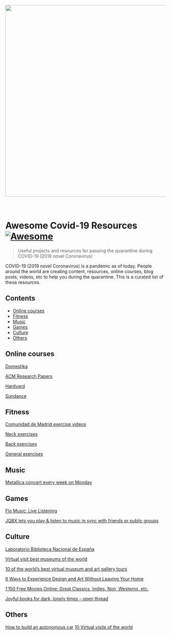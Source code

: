 <div align="center">
	<br>
	<img src="https://github.com/sindresorhus/awesome/blob/master/media/logo.svg" width="600px">
	<br>
	<br>
	<br>
	

</div>

# Awesome Covid-19 Resources [![Awesome](https://awesome.re/badge.svg)](https://awesome.re) 

> Useful projects and resources for passing the quarantine during COVID-19 (2019 novel Coronavirus)

COVID-19 (2019 novel Coronavirus) is a pandemic as of today. People around the world are creating content, resources, online courses, blog posts, videos, etc to help you during the quarantine. This is a curated list of these resources.


## Contents
- [Online courses](#online-courses)
- [Fitness](#fitness)
- [Music](#music)
- [Games](#games)
- [Culture](#culture)
- [Others](#others)
  
## Online courses
[Domestika](https://www.domestika.org/quedateencasa?atag=25c1c8&utm_medium=affiliates&utm_source=graffica_25c1c8#course-list)

[ACM Research Papers](https://www.acm.org/articles/bulletins/2020/march/dl-access-during-covid-19)

[Hardvard](http://eleternoestudiante.com/harvard-cursos-online-gratis-2020/)

[Sundance](https://collab.sundance.org/master-classes)

## Fitness
[Comunidad de Madrid exercise videos](https://www.youtube.com/channel/UC_U6aQDM-41fgt95bS_aPgQ/videos)

[Neck exercises](https://www.youtube.com/watch?v=1qT4xNS0Ws8)

[Back exercises](https://www.youtube.com/watch?v=RPkjCrCtCkY)

[General exercises](https://www.youtube.com/playlist?list=PLyCLoPd4VxBvPHOpzoEk5onAEbq40g2-k)

## Music
[Metallica concert every week on Monday](https://www.youtube.com/channel/UCbulh9WdLtEXiooRcYK7SWw)

## Games
[Flo Music: Live Listening](https://apps.apple.com/es/app/flo-music-live-listening/id901685527?l=en)

[JQBX lets you play & listen to music in sync with friends or public groups](https://jqbx.fm/)

## Culture
[Laboratorio Biblioteca Nacional de España](https://bnelab.bne.es/)

[Virtual visit best museums of the world](https://viajes.nationalgeographic.com.es/lifestyle/mejores-museos-mundo-visita-virtual_13248)

[10 of the world’s best virtual museum and art gallery tours](https://www.theguardian.com/travel/2020/mar/23/10-of-the-worlds-best-virtual-museum-and-art-gallery-tours)

[6 Ways to Experience Design and Art Without Leaving Your Home](https://www.surfacemag.com/articles/coronavirus-quarantine-culture-design-art-without-leaving-home/)

[1,150 Free Movies Online: Great Classics, Indies, Noir, Westerns, etc.](http://www.openculture.com/freemoviesonline)

[Joyful books for dark, lonely times – open thread](https://www.theguardian.com/commentisfree/2020/mar/10/coronavirus-reading-list-joyful-books-to-be-quarantined-with-open-thread)

## Others

[How to build an autonomous car](https://medium.com/@comma_ai/self-driving-car-for-free-82e871fe0587)
[10 Virtual visits of the world](https://www.eldiario.es/viajes/guias_y_consejos/visitas-virtuales-viajar-mundo-moverte_0_1011749993.html)

